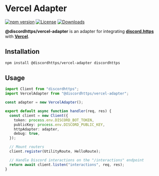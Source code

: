 # Vercel Adapter

[![npm version](https://img.shields.io/npm/v/@discordhttps/vercel-adapter.svg)](https://www.npmjs.com/package/@discordhttps/vercel-adapter)
[![License](https://img.shields.io/npm/l/@discordhttps/vercel-adapter.svg)](LICENSE)
[![Downloads](https://img.shields.io/npm/dm/@discordhttps/vercel-adapter.svg)](https://www.npmjs.com/package/@discordhttps/vercel-adapter)

**@discordhttps/vercel-adapter** is an adapter for integrating [**discord.https**](https://www.npmjs.com/package/discord.https) with [**Vercel**](https://vercel.com).

## Installation

```bash
npm install @discordhttps/vercel-adapter discordhttps
```

## Usage

```typescript
import Client from "discordhttps";
import VercelAdapter from "@discordhttps/vercel-adapter";

const adapter = new VercelAdapter();

export default async function handler(req, res) {
  const client = new Client({
    token: process.env.DISCORD_BOT_TOKEN,
    publicKey: process.env.DISCORD_PUBLIC_KEY,
    httpAdapter: adapter,
    debug: true,
  });

  // Mount routers
  client.register(UtilityRoute, HelloRoute);

  // Handle Discord interactions on the "/interactions" endpoint
  return await client.listen("interactions", req, res);
}
```
